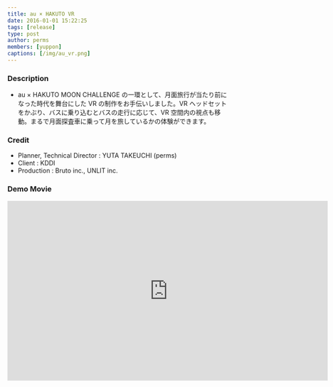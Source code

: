 ```yaml
---
title: au × HAKUTO VR
date: 2016-01-01 15:22:25
tags: [release]
type: post
author: perms
members: [yuppon]
captions: [/img/au_vr.png]
---
```


### Description

* au × HAKUTO MOON CHALLENGE の一環として、月面旅行が当たり前になった時代を舞台にした VR の制作をお手伝いしました。VR ヘッドセットをかぶり、バスに乗り込むとバスの走行に応じて、VR 空間内の視点も移動。まるで月面探査車に乗って月を旅しているかの体験ができます。

<!-- ### Award
- WIRED CREATIVE HACK AWARD BEST PRESENTATION (2014) -->

### Credit

* Planner, Technical Director : YUTA TAKEUCHI (perms)
* Client : KDDI
* Production : Bruto inc., UNLIT inc.

### Demo Movie

<iframe src="https://player.vimeo.com/video/249304640" width="720" height="405" frameborder="0" webkitallowfullscreen mozallowfullscreen allowfullscreen></iframe>
